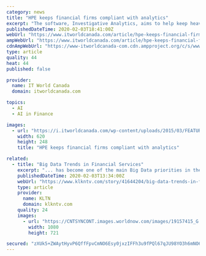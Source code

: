 ```yaml
---
category: news
title: "HPE keeps financial firms compliant with analytics"
excerpt: "The software, Investigative Analytics, aims to help keep heavily regulated financial firms compliant using machine learning to understand what constitutes risky and non-risky behaviour. Investigative Analytics, which runs either as a SaaS service or as a managed service in the customer’s own data centre, will analyze information from ..."
publishedDateTime: 2020-02-03T18:41:00Z
webUrl: "https://www.itworldcanada.com/article/hpe-keeps-financial-firms-compliant-with-analytics/380501"
ampWebUrl: "https://www.itworldcanada.com/article/hpe-keeps-financial-firms-compliant-with-analytics/380501?amp=1"
cdnAmpWebUrl: "https://www-itworldcanada-com.cdn.ampproject.org/c/s/www.itworldcanada.com/article/hpe-keeps-financial-firms-compliant-with-analytics/380501?amp=1"
type: article
quality: 44
heat: 44
published: false

provider:
  name: IT World Canada
  domain: itworldcanada.com

topics:
  - AI
  - AI in Finance

images:
  - url: "https://i.itworldcanada.com/wp-content/uploads/2015/03/FEATURE-Compliance-stamp-SHUTTERSTOCK-620x248.jpg"
    width: 620
    height: 248
    title: "HPE keeps financial firms compliant with analytics"

related:
  - title: "Big Data Trends in Financial Services"
    excerpt: "... has become one of the main Big Data priorities in the financial services industry. Versive is a company that created software that they claim can help financial institutions and banks analyze massive transaction datasets and cybersecurity data using machine learning. The software is called Versive Security Engine and is touted as being ..."
    publishedDateTime: 2020-02-03T13:34:00Z
    webUrl: "https://www.klkntv.com/story/41644204/big-data-trends-in-financial-services"
    type: article
    provider:
      name: KLTN
      domain: klkntv.com
    quality: 24
    images:
      - url: "https://CNTSYNCONT.images.worldnow.com/images/19157415_G.jpg"
        width: 1080
        height: 721

secured: "zXUk5+ZWAytHyvP6QffFpvCmNO6Esy0jxzIFFh3u9fPQl67qJU98YO3h6mNO64DdJyRwThMwGyxtyr+LDNRVcHEs+SsUbi1WhgDOzKmOzrN1NZW/71YY+aP92I99YPCkzhjdj6OpFLTKp/zAC+Sf57nveKEihZTFSTvupEfL8jwyyWieaWwdQhSYA7NRSfCizdTtQMBhzABRJqiVdYEFZP1gctC8JWCKptUri2eAA3Ljq080ov+/4mN84jqOcvCNdSRLwshIpvEg8yAjx3ilfLICrHaABmp/ZCkQNSUsVdJyoZW83kxjDGO6KrNqcc3w5tjtwVEfiDsQyJeKAR+jupCun+/+T4e/b0S7PUN9R6yMQpkmhiW5Y5F3M/e3nI4UvSnZc7Gva9OCKyB8mO3VTHuMqhbjdO07AZpxA6q6tLw1BKTFYbPSFxTKMlxjAYMpt1szC8P1afnW/hoCv9xVqcdsfjyqwg9zHTios+GDgGE=;VjFsCFjFzf3+0MCYWzK1gg=="
---
```


